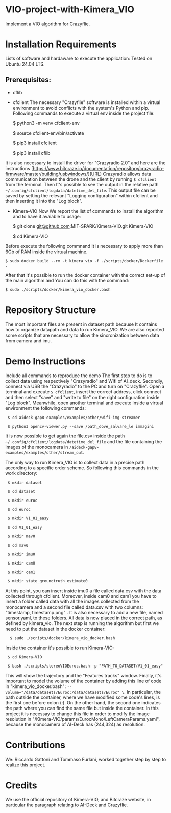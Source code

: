 # VIO-project-with-Kimera_VIO
Implement a VIO algorithm for Crazyflie.

# Installation Requirements
Lists of software and hardaware to execute the application:
Tested on Ubuntu 24.04 LTS.
## Prerequisites:
* cflib
* cfclient
The necessary "Crazyflie" software is installed within a virtual environment to avoid conflicts with the system's Python and pip. Following commands to execute a virtual env inside the project file:

     $ python3 -m venv cfclient-env

     $ source cfclient-env/bin/activate
 
     $ pip3 install cfclient
 
     $ pip3 install cflib

It is also necessary to install the driver for "Crazyradio 2.0" and here are the instructions [https://www.bitcraze.io/documentation/repository/crazyradio-firmware/master/building/usbwindows/](URL)
Crazyradio allows data communication between the drone and the client by running `$ cfclient` from the terminal. Then It's possible to see the output in the relative path `~/.config/cfclient/logdata/datetime_del_file`. This output file can be saved by setting the relevant "Logging configuration" within cfclient and then inserting it into the "Log block". 

* Kimera-VIO
Now We report the list of commands to install the algorithm and to have it avaiable to usage:

    $ git clone git@github.com:MIT-SPARK/Kimera-VIO.git Kimera-VIO

    $ cd Kimera-VIO

Before execute the following commnand It is necessary to apply more than 6Gb of RAM inside the virtual machine.

    $ sudo docker build --rm -t kimera_vio -f ./scripts/docker/Dockerfile .

After that It's possible to run the docker container with the correct set-up of the main algorithm and You can do this with the command:

    $ sudo ./scripts/docker/kimera_vio_docker.bash


# Repository Structure
The most important files are present in dataset path because It contains how to organize datapath and data to run Kimera_VIO. We are also reported some scripts that are necessary to allow the sincronization between data from camera and imu. 

# Demo Instructions
Include all commands to reproduce the demo
The first step to do is to collect data using respectively "Crazyradio" and Wifi of AI_deck. Secondly, connect via USB the "Crazyradio" to the PC and turn on "Crazyflie". Open a terminal and execute `$ cfclient`, insert the correct address, click connect and then select "save" and "write to file"  on the right configuration inside "Log block". Meanwhile, open another terminal and execute inside a virtual environment the following commands:

     $ cd aideck-gap8-examples/examples/other/wifi-img-streamer
     
     $ python3 opencv-viewer.py --save /path_dove_salvare_le immagini

It is now possible to get again the file.csv inside the path `~/.config/cfclient/logdata/datetime_del_file` and the file containing the images of the monocamera in `/aideck-gap8-examples/examples/other/stream_out`. 

The only way to run Kimera_VIO is to collect data in a precise path according to a specific order scheme. So following this commands in the work directory:

     $ mkdir dataset
     
     $ cd dataset
     
     $ mkdir euroc
     
     $ cd euroc

     $ mkdir V1_01_easy

     $ cd V1_01_easy

     $ mkdir mav0

     $ cd mav0

     $ mkdir imu0

     $ mkdir cam0

     $ mkdir cam1

     $ mkdir state_groundtruth_estimate0

At this point, you can insert inside imu0 a file called data.csv with the data collected through cfclient. Moreover, inside cam0 and cam1 you have to insert a folder called data with all the images collected from the monocamera and a second file called data.csv with two columns: "timestamp, timestamp.png" . It is also necessary to add a new file, named sensor.yaml, to these folders. All data is now placed in the correct path, as defined by kimera_vio. The next step is running the algorithm but first we need to put the dataset in the docker container:

      $ sudo ./scripts/docker/kimera_vio_docker.bash

Inside the container it's possible to run Kimera-VIO:

     $ cd Kimera-VIO
     
     $ bash ./scripts/stereoVIOEuroc.bash -p "PATH_TO_DATASET/V1_01_easy"

This will show the trajectory and the "Features tracks" window. Finally, it's important to model the volume of the container by adding this line of code in "kimera_vio_docker.bash": `--volume="/data/datasets/Euroc:/data/datasets/Euroc" \`. In particular, the path outside the container, where we have modified some code's lines, is the first one before colon (:). On the other hand, the second one indicates the path where you can find the same file but inside the container. In this project it is necessay to change this file in order to modify the image resolution in "/Kimera-VIO/params/EurocMono/LeftCameraParams.yaml", because the monocamera of AI-Deck has (244,324) as resolution. 

# Contributions
We: Riccardo Gattoni and Tommaso Furlani, worked together step by step to realize this project.

# Credits
We use the official repository of Kimera-VIO, and Bitcraze website, in particular the paragraph relating to AI-Deck and Crazyflie.
